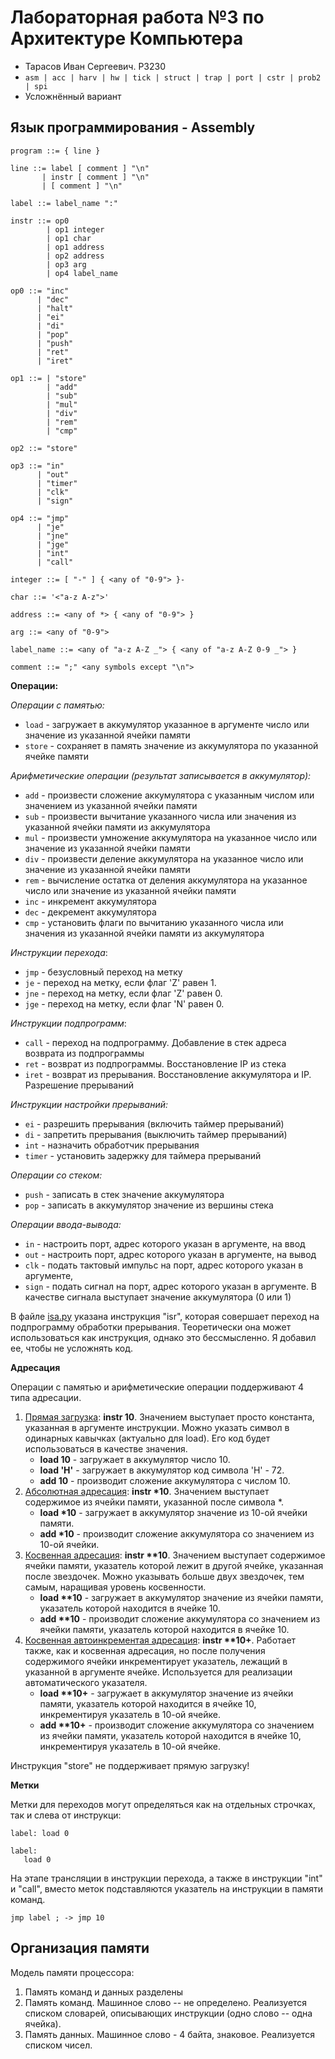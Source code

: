 # Лабораторная работа №3 по Архитектуре Компьютера

- Тарасов Иван Сергеевич. P3230
- `asm | acc | harv | hw | tick | struct | trap | port | cstr | prob2 | spi`
- Усложнённый вариант

## Язык программирования - Assembly
```
program ::= { line }

line ::= label [ comment ] "\n"
       | instr [ comment ] "\n"
       | [ comment ] "\n"

label ::= label_name ":"

instr ::= op0
        | op1 integer
        | op1 char
        | op1 address
        | op2 address
        | op3 arg
        | op4 label_name

op0 ::= "inc"
      | "dec"
      | "halt"
      | "ei"
      | "di"
      | "pop"
      | "push"
      | "ret"
      | "iret"

op1 ::= | "store"
        | "add"
        | "sub"
        | "mul"
        | "div"
        | "rem"
        | "cmp"
   
op2 ::= "store"
      
op3 ::= "in"
      | "out"
      | "timer"
      | "clk"
      | "sign"

op4 ::= "jmp"
      | "je"
      | "jne"
      | "jge"
      | "int"
      | "call"

integer ::= [ "-" ] { <any of "0-9"> }-

char ::= '<"a-z A-z">'

address ::= <any of *> { <any of "0-9"> }

arg ::= <any of "0-9">

label_name ::= <any of "a-z A-Z _"> { <any of "a-z A-Z 0-9 _"> }

comment ::= ";" <any symbols except "\n">
```
**Операции:**

_Операции с памятью:_
- `load` - загружает в аккумулятор указанное в аргументе число или значение из указанной ячейки памяти
- `store` - сохраняет в память значение из аккумулятора по указанной ячейке памяти

_Арифметические операции (результат записывается в аккумулятор):_
- `add` - произвести сложение аккумулятора с указанным числом или значением из указанной ячейки памяти
- `sub` - произвести вычитание указанного числа или значения из указанной ячейки памяти из аккумулятора
- `mul` - произвести умножение аккумулятора на указанное число или значение из указанной ячейки памяти
- `div` - произвести деление аккумулятора на указанное число или значение из указанной ячейки памяти
- `rem` - вычисление остатка от деления аккумулятора на указанное число или значение из указанной ячейки памяти
- `inc` - инкремент аккумулятора
- `dec` - декремент аккумулятора
- `cmp` - установить флаги по вычитанию указанного числа или значения из указанной ячейки памяти из аккумулятора

_Инструкции перехода_:
- `jmp` - безусловный переход на метку
- `je` - переход на метку, если флаг 'Z' равен 1.
- `jne` - переход на метку, если флаг 'Z' равен 0.
- `jge` - переход на метку, если флаг 'N' равен 0.

_Инструкции подпрограмм_:
- `call` - переход на подпрограмму. Добавление в стек адреса возврата из подпрограммы
- `ret` - возврат из подпрограммы. Восстановление IP из стека
- `iret` - возврат из прерывания. Восстановление аккумулятора и IP. Разрешение прерываний

_Инструкции настройки прерываний:_
- `ei` - разрешить прерывания (включить таймер прерываний)
- `di` - запретить прерывания (выключить таймер прерываний)
- `int` - назначить обработчик прерывания
- `timer` - установить задержку для таймера прерываний

_Операции со стеком:_
- `push` - записать в стек значение аккумулятора
- `pop` - записать в аккумулятор значение из вершины стека

_Операции ввода-вывода:_
- `in` - настроить порт, адрес которого указан в аргументе, на ввод
- `out` - настроить порт, адрес которого указан в аргументе, на вывод
- `clk` - подать тактовый импульс на порт, адрес которого указан в аргументе,
- `sign` - подать сигнал на порт, адрес которого указан в аргументе. В качестве сигнала выступает значение
аккумулятора (0 или 1)

В файле [isa.py](https://github.com/IoannTar2004/ak-lab3/blob/main/machine/isa.py) указана инструкция "isr",
которая совершает переход на подпрограмму обработки прерывания. Теоретически она может использоваться как
инструкция, однако это бессмысленно. Я добавил ее, чтобы не усложнять код.

**Адресация**

Операции с памятью и арифметические операции поддерживают 4 типа адресации. 
1. <ins>Прямая загрузка</ins>: **instr 10**. Значением выступает просто константа, указанная в 
аргументе инструкции. Можно указать символ в одинарных кавычках (актуально для load). Его код будет
использоваться в качестве значения.
   - **load 10** - загружает в аккумулятор число 10.
   - **load 'H'** - загружает в аккумулятор код символа 'H' - 72.
   - **add 10** - производит сложение аккумулятора с числом 10.
2. <ins>Абсолютная адресация</ins>: **instr \*10**. Значением выступает содержимое из ячейки памяти, 
указанной после символа \*.
   - **load \*10** - загружает в аккумулятор значение из 10-ой ячейки памяти. 
   - **add \*10** - производит сложение аккумулятора со значением из 10-ой ячейки.
3. <ins>Косвенная адресация</ins>: **instr \*\*10**. Значением выступает содержимое ячейки памяти, 
указатель которой лежит в другой ячейке, указанная после звездочек. Можно указывать больше двух звездочек, 
тем самым, наращивая уровень косвенности.
   - **load \*\*10** - загружает в аккумулятор значение из ячейки памяти, указатель которой 
    находится в ячейке 10. 
   - **add \*\*10** - производит сложение аккумулятора со значением из ячейки памяти, указатель которой 
    находится в ячейке 10. 
4. <ins>Косвенная автоинкрементая адресация</ins>: **instr \*\*10+**. Работает также, как и косвенная 
адресация, но после получения содержимого ячейки инкрементирует указатель, лежащий в указанной в аргументе 
ячейке. Используется для реализации автоматического указателя.
   - **load \*\*10+** - загружает в аккумулятор значение из ячейки памяти, указатель которой 
   находится в ячейке 10, инкрементируя указатель в 10-ой ячейке. 
   - **add \*\*10+** - производит сложение аккумулятора со значением из ячейки памяти, указатель которой 
   находится в ячейке 10, инкрементируя указатель в 10-ой ячейке.

Инструкция "store" не поддерживает прямую загрузку!

**Метки**

Метки для переходов могут определяться как на отдельных строчках, так и слева от инструкци:
```
label: load 0

label:
   load 0
```

На этапе трансляции в инструкции перехода, а также в инструкции "int" и "call", вместо меток подставляются
указатель на инструкции в памяти команд.

```jmp label ; -> jmp 10```

## Организация памяти

Модель памяти процессора:
1. Память команд и данных разделены
2. Память команд. Машинное слово -- не определено. Реализуется списком словарей, описывающих инструкции 
(одно слово -- одна ячейка).
3. Память данных. Машинное слово - 4 байта, знаковое. Реализуется списком чисел.